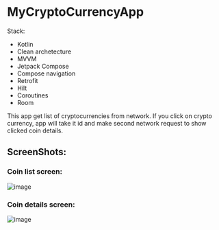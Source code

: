 # MyCryptoCurrencyApp

Stack:
- Kotlin
- Clean archetecture
- MVVM
- Jetpack Compose
- Compose navigation
- Retrofit
- Hilt
- Coroutines
- Room

This app get list of cryptocurrencies from network. If you click on crypto currency, app will take it id and make second network request to show clicked coin details. 

## ScreenShots:

### Coin list screen:
![image](https://user-images.githubusercontent.com/100340546/185946314-a4c99436-65f4-48da-ab1c-ec8e43d69504.png)

### Coin details screen:
![image](https://user-images.githubusercontent.com/100340546/185946549-6fb1ed78-5f9a-494e-899e-9f525da8e1c7.png)
